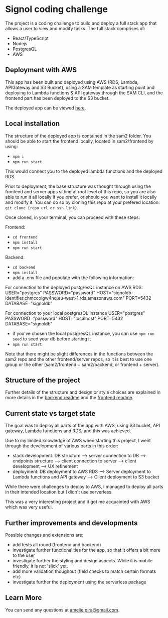 # Signol coding challenge

The project is a coding challenge to build and deploy a full stack app that allows a user to view and modify tasks.
The full stack comprises of:

- React/TypeScript
- Nodejs
- PostgresQL
- AWS

## Deployment with AWS

This app has been built and deployed using AWS (RDS, Lambda, APIGateway and S3 Bucket), using a SAM template as starting point and deploying to Lambda functions & API gateway through the SAM CLI, and the frontend part has been deployed to the S3 bucket.

The deployed app can be viewed [here](http://sam2-websitebucket-fjrjfopk9wed.s3-website-eu-west-1.amazonaws.com/).

## Local installation

The structure of the deployed app is contained in the sam2 folder. You should be able to start the frontend locally, located in sam2\frontend by using:

- `npm i`
- `npm run start`

This would connect you to the deployed lambda functions and the deployed RDS.

Prior to deployment, the base structure was thought through using the frontend and server apps sitting at root level of this repo, so you are also able to run it all locally if you prefer, or should you want to install it locally and modify it. You can do so by cloning this repo at your prefered location: `git clone {repo url or ssh link}`.

Once cloned, in your terminal, you can proceed with these steps:

Frontend:

- `cd frontend`
- `npm install`
- `npm run start`

Backend:

- `cd backend`
- `npm install`
- add a .env file and populate with the following information:

For connection to the deployed postgresQL instance on AWS RDS:
USER="postgres"
PASSWORD="password"
HOST="signoldb-identifier.chmccoigw4nq.eu-west-1.rds.amazonaws.com"
PORT=5432
DATABASE="signoldb"

For connection to your local postgresQL instance
USER="postgres"
PASSWORD="password"
HOST="localhost"
PORT=5432
DATABASE="signoldb"

- if you've chosen the local postgresQL instance, you can use `npm run seed` to seed your db before starting it
- `npm run start`

Note that there might be slight differences in the functions between the sam2 repo and the other frontend/server repos, so it is best to use one group or the other (sam2/frontend + sam2/backend, or frontend + server).

## Structure of the project

Further details of the structure and design or style choices are explained in more details in the [backend readme](./sam2//backend/readme) and the [frontend readme](./sam2/frontend/readme).

## Current state vs target state

The goal was to deploy all parts of the app with AWS, using S3 bucket, API gateway, Lambda functions and RDS, and this was achieved.

Due to my limited knowledge of AWS when starting this project, I went through the development of various parts in this order:

- stack development: DB structure --> server connection to DB --> endpoints structure --> client connection to server --> client development --> UX refinement
- deployment: DB deployment to AWS RDS --> Server deployment to Lambda functions and API gateway --> Client deployment to S3 bucket

While there were challenges to deploy to AWS, I managed to deploy all parts in their intended location but I didn't use serverless.

This was a very interesting project and it got me acquainted with AWS which was very useful.

## Further improvements and developments

Possible changes and extensions are:

- add tests all round (frontend and backend)
- investigate further functionalities for the app, so that it offers a bit more to the user
- investigate further the styling and design aspects. While it is mobile friendly, it is not 'slick' yet.
- add more validation thoughout (field checks to match certain formats etc)
- investigate further the deployment using the serverless package

## Learn More

You can send any questions at amelie.pira@gmail.com.
